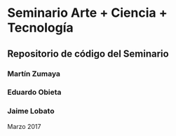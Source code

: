 # Seminario Arte + Ciencia + Tecnología

## Repositorio de código del Seminario

### Martín Zumaya
### Eduardo Obieta
### Jaime Lobato

Marzo 2017
